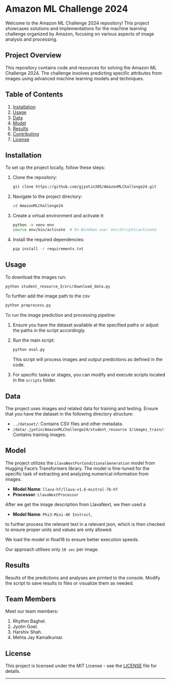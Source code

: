 # Amazon ML Challenge 2024

Welcome to the Amazon ML Challenge 2024 repository! This project showcases solutions and implementations for the machine learning challenge organized by Amazon, focusing on various aspects of image analysis and processing.

## Project Overview

This repository contains code and resources for solving the Amazon ML Challenge 2024. The challenge involves predicting specific attributes from images using advanced machine learning models and techniques.

## Table of Contents

1. [Installation](#installation)
2. [Usage](#usage)
3. [Data](#data)
4. [Model](#model)
5. [Results](#results)
6. [Contributing](#contributing)
7. [License](#license)

## Installation

To set up the project locally, follow these steps:

1. Clone the repository:

    ```bash
    git clone https://github.com/gjyotin305/AmazonMLChallenge24.git
    ```

2. Navigate to the project directory:

    ```bash
    cd AmazonMLChallenge24
    ```

3. Create a virtual environment and activate it:

    ```bash
    python -m venv env
    source env/bin/activate  # On Windows use: env\Scripts\activate
    ```

4. Install the required dependencies:

    ```bash
    pip install -r requirements.txt
    ```

## Usage

To download the images run:

```bash
python student_resource_3/src/download_data.py
```

To further add the image path to the csv

```bash
python preprocess.py
```

To run the image prediction and processing pipeline:

1. Ensure you have the dataset available at the specified paths or adjust the paths in the script accordingly.

2. Run the main script:

    ```bash
    python eval.py
    ```

   This script will process images and output predictions as defined in the code.

3. For specific tasks or stages, you can modify and execute scripts located in the `scripts` folder.

## Data

The project uses images and related data for training and testing. Ensure that you have the dataset in the following directory structure:

- `../dataset/`: Contains CSV files and other metadata.
- `/data/.jyotin/AmazonMLChallenge24/student_resource 3/images_train/`: Contains training images.

## Model

The project utilizes the `LlavaNextForConditionalGeneration` model from Hugging Face’s Transformers library. The model is fine-tuned for the specific task of extracting and analyzing numerical information from images.

- **Model Name**: `llava-hf/llava-v1.6-mistral-7b-hf`
- **Processor**: `LlavaNextProcessor`

After we get the image description from LlavaNext, we then used a 

- **Model Name**: `Phi3-Mini-4K Instruct`, 

to further process the relevant text in a relevant json, which is then checked to ensure proper units and values are only allowed.

We load the model in float16 to ensure better execution speeds.

Our approach utilises only `10 sec` per image.

## Results

Results of the predictions and analyses are printed to the console. Modify the script to save results to files or visualize them as needed.


## Team Members

Meet our team members:

1. Rhythm Baghel.
2. Jyotin Goel.
3. Harshiv Shah.
4. Mehta Jay Kamalkumar.


## License

This project is licensed under the MIT License - see the [LICENSE](LICENSE) file for details.

---
